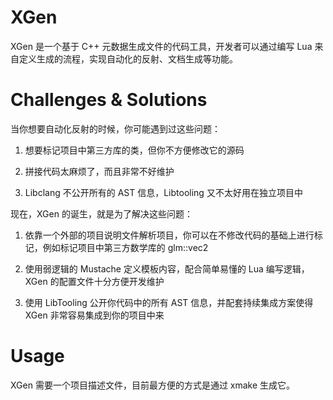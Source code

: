 # XGen

XGen 是一个基于 C++ 元数据生成文件的代码工具，开发者可以通过编写 Lua 来自定义生成的流程，实现自动化的反射、文档生成等功能。

# Challenges & Solutions

当你想要自动化反射的时候，你可能遇到过这些问题：

1. 想要标记项目中第三方库的类，但你不方便修改它的源码

2. 拼接代码太麻烦了，而且非常不好维护

3. Libclang 不公开所有的 AST 信息，Libtooling 又不太好用在独立项目中

现在，XGen 的诞生，就是为了解决这些问题：

1. 依靠一个外部的项目说明文件解析项目，你可以在不修改代码的基础上进行标记，例如标记项目中第三方数学库的 glm::vec2

2. 使用弱逻辑的 Mustache 定义模板内容，配合简单易懂的 Lua 编写逻辑，XGen 的配置文件十分方便开发维护

3. 使用 LibTooling 公开你代码中的所有 AST 信息，并配套持续集成方案使得 XGen 非常容易集成到你的项目中来

# Usage

XGen 需要一个项目描述文件，目前最方便的方式是通过 xmake 生成它。
